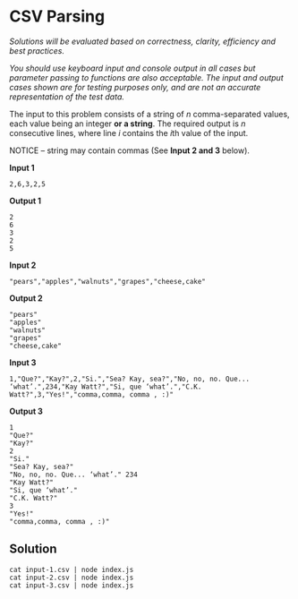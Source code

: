# CSV Parsing

*Solutions will be evaluated based on correctness, clarity, efficiency and best practices.*

*You should use keyboard input and console output in all cases but parameter passing to functions are also acceptable. The input and output cases shown are for testing purposes only, and are not an accurate representation of the test data.*

The input to this problem consists of a string of *n* comma-separated values, each value being an integer **or a string**. The required output is *n* consecutive lines, where line *i* contains the *i*th value of the input.

NOTICE – string may contain commas (See **Input 2 and 3** below).

**Input 1**

```
2,6,3,2,5
```

**Output 1**

```
2
6
3
2
5
```

**Input 2**

```
"pears","apples","walnuts","grapes","cheese,cake"
```

**Output 2**

```
"pears"
"apples"
"walnuts"
"grapes"
"cheese,cake"
```

**Input 3**

```
1,"Que?","Kay?",2,"Si.","Sea? Kay, sea?","No, no, no. Que... ‘what’.",234,"Kay Watt?","Si, que ‘what’.","C.K. Watt?",3,"Yes!","comma,comma, comma , :)"
```

**Output 3**

```
1
"Que?"
"Kay?"
2
"Si."
"Sea? Kay, sea?"
"No, no, no. Que... ‘what’." 234
"Kay Watt?"
"Si, que ‘what’."
"C.K. Watt?"
3
"Yes!"
"comma,comma, comma , :)"
```

## Solution

```
cat input-1.csv | node index.js
cat input-2.csv | node index.js
cat input-3.csv | node index.js
```
